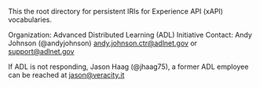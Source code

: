 This the root directory for persistent IRIs for Experience API (xAPI) vocabularies.

Organization: Advanced Distributed Learning (ADL) Initiative
Contact: Andy Johnson (@andyjohnson) andy.johnson.ctr@adlnet.gov or support@adlnet.gov

If ADL is not responding, Jason Haag (@jhaag75), a former ADL employee can be reached at jason@veracity.it


